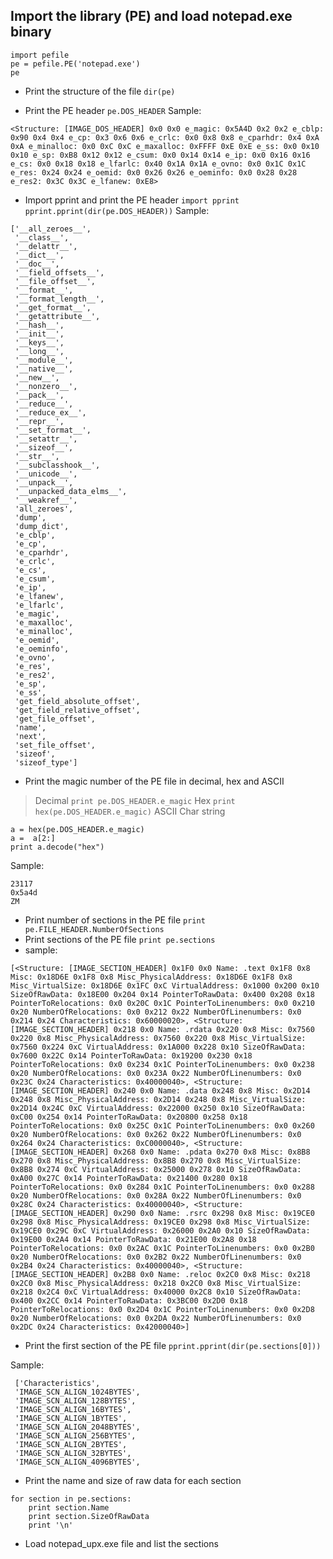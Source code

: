 ## Import the library (PE) and load notepad.exe binary
```
import pefile
pe = pefile.PE('notepad.exe')
pe
```
- Print the structure of the file
`dir(pe)`

- Print the PE header
`pe.DOS_HEADER`
Sample:
```
<Structure: [IMAGE_DOS_HEADER] 0x0 0x0 e_magic: 0x5A4D 0x2 0x2 e_cblp: 0x90 0x4 0x4 e_cp: 0x3 0x6 0x6 e_crlc: 0x0 0x8 0x8 e_cparhdr: 0x4 0xA 0xA e_minalloc: 0x0 0xC 0xC e_maxalloc: 0xFFFF 0xE 0xE e_ss: 0x0 0x10 0x10 e_sp: 0xB8 0x12 0x12 e_csum: 0x0 0x14 0x14 e_ip: 0x0 0x16 0x16 e_cs: 0x0 0x18 0x18 e_lfarlc: 0x40 0x1A 0x1A e_ovno: 0x0 0x1C 0x1C e_res: 0x24 0x24 e_oemid: 0x0 0x26 0x26 e_oeminfo: 0x0 0x28 0x28 e_res2: 0x3C 0x3C e_lfanew: 0xE8>
```
- Import pprint and print the PE header
`import pprint`
`pprint.pprint(dir(pe.DOS_HEADER))`
Sample:
```
['__all_zeroes__',
 '__class__',
 '__delattr__',
 '__dict__',
 '__doc__',
 '__field_offsets__',
 '__file_offset__',
 '__format__',
 '__format_length__',
 '__get_format__',
 '__getattribute__',
 '__hash__',
 '__init__',
 '__keys__',
 '__long__',
 '__module__',
 '__native__',
 '__new__',
 '__nonzero__',
 '__pack__',
 '__reduce__',
 '__reduce_ex__',
 '__repr__',
 '__set_format__',
 '__setattr__',
 '__sizeof__',
 '__str__',
 '__subclasshook__',
 '__unicode__',
 '__unpack__',
 '__unpacked_data_elms__',
 '__weakref__',
 'all_zeroes',
 'dump',
 'dump_dict',
 'e_cblp',
 'e_cp',
 'e_cparhdr',
 'e_crlc',
 'e_cs',
 'e_csum',
 'e_ip',
 'e_lfanew',
 'e_lfarlc',
 'e_magic',
 'e_maxalloc',
 'e_minalloc',
 'e_oemid',
 'e_oeminfo',
 'e_ovno',
 'e_res',
 'e_res2',
 'e_sp',
 'e_ss',
 'get_field_absolute_offset',
 'get_field_relative_offset',
 'get_file_offset',
 'name',
 'next',
 'set_file_offset',
 'sizeof',
 'sizeof_type']
```

- Print the magic number of the PE file in decimal, hex and ASCII
> Decimal
`print pe.DOS_HEADER.e_magic`
> Hex
`print hex(pe.DOS_HEADER.e_magic)`
> ASCII Char string
```
a = hex(pe.DOS_HEADER.e_magic)
a =  a[2:]
print a.decode("hex")
```
Sample:
```
23117
0x5a4d
ZM
```

- Print number of sections in the PE file
`print pe.FILE_HEADER.NumberOfSections`
- Print sections of the PE file
`print pe.sections`
- sample:
```
[<Structure: [IMAGE_SECTION_HEADER] 0x1F0 0x0 Name: .text 0x1F8 0x8 Misc: 0x18D6E 0x1F8 0x8 Misc_PhysicalAddress: 0x18D6E 0x1F8 0x8 Misc_VirtualSize: 0x18D6E 0x1FC 0xC VirtualAddress: 0x1000 0x200 0x10 SizeOfRawData: 0x18E00 0x204 0x14 PointerToRawData: 0x400 0x208 0x18 PointerToRelocations: 0x0 0x20C 0x1C PointerToLinenumbers: 0x0 0x210 0x20 NumberOfRelocations: 0x0 0x212 0x22 NumberOfLinenumbers: 0x0 0x214 0x24 Characteristics: 0x60000020>, <Structure: [IMAGE_SECTION_HEADER] 0x218 0x0 Name: .rdata 0x220 0x8 Misc: 0x7560 0x220 0x8 Misc_PhysicalAddress: 0x7560 0x220 0x8 Misc_VirtualSize: 0x7560 0x224 0xC VirtualAddress: 0x1A000 0x228 0x10 SizeOfRawData: 0x7600 0x22C 0x14 PointerToRawData: 0x19200 0x230 0x18 PointerToRelocations: 0x0 0x234 0x1C PointerToLinenumbers: 0x0 0x238 0x20 NumberOfRelocations: 0x0 0x23A 0x22 NumberOfLinenumbers: 0x0 0x23C 0x24 Characteristics: 0x40000040>, <Structure: [IMAGE_SECTION_HEADER] 0x240 0x0 Name: .data 0x248 0x8 Misc: 0x2D14 0x248 0x8 Misc_PhysicalAddress: 0x2D14 0x248 0x8 Misc_VirtualSize: 0x2D14 0x24C 0xC VirtualAddress: 0x22000 0x250 0x10 SizeOfRawData: 0xC00 0x254 0x14 PointerToRawData: 0x20800 0x258 0x18 PointerToRelocations: 0x0 0x25C 0x1C PointerToLinenumbers: 0x0 0x260 0x20 NumberOfRelocations: 0x0 0x262 0x22 NumberOfLinenumbers: 0x0 0x264 0x24 Characteristics: 0xC0000040>, <Structure: [IMAGE_SECTION_HEADER] 0x268 0x0 Name: .pdata 0x270 0x8 Misc: 0x8B8 0x270 0x8 Misc_PhysicalAddress: 0x8B8 0x270 0x8 Misc_VirtualSize: 0x8B8 0x274 0xC VirtualAddress: 0x25000 0x278 0x10 SizeOfRawData: 0xA00 0x27C 0x14 PointerToRawData: 0x21400 0x280 0x18 PointerToRelocations: 0x0 0x284 0x1C PointerToLinenumbers: 0x0 0x288 0x20 NumberOfRelocations: 0x0 0x28A 0x22 NumberOfLinenumbers: 0x0 0x28C 0x24 Characteristics: 0x40000040>, <Structure: [IMAGE_SECTION_HEADER] 0x290 0x0 Name: .rsrc 0x298 0x8 Misc: 0x19CE0 0x298 0x8 Misc_PhysicalAddress: 0x19CE0 0x298 0x8 Misc_VirtualSize: 0x19CE0 0x29C 0xC VirtualAddress: 0x26000 0x2A0 0x10 SizeOfRawData: 0x19E00 0x2A4 0x14 PointerToRawData: 0x21E00 0x2A8 0x18 PointerToRelocations: 0x0 0x2AC 0x1C PointerToLinenumbers: 0x0 0x2B0 0x20 NumberOfRelocations: 0x0 0x2B2 0x22 NumberOfLinenumbers: 0x0 0x2B4 0x24 Characteristics: 0x40000040>, <Structure: [IMAGE_SECTION_HEADER] 0x2B8 0x0 Name: .reloc 0x2C0 0x8 Misc: 0x218 0x2C0 0x8 Misc_PhysicalAddress: 0x218 0x2C0 0x8 Misc_VirtualSize: 0x218 0x2C4 0xC VirtualAddress: 0x40000 0x2C8 0x10 SizeOfRawData: 0x400 0x2CC 0x14 PointerToRawData: 0x3BC00 0x2D0 0x18 PointerToRelocations: 0x0 0x2D4 0x1C PointerToLinenumbers: 0x0 0x2D8 0x20 NumberOfRelocations: 0x0 0x2DA 0x22 NumberOfLinenumbers: 0x0 0x2DC 0x24 Characteristics: 0x42000040>]
```
- Print the first section of the PE file
`pprint.pprint(dir(pe.sections[0]))`

Sample:
```
 ['Characteristics',
 'IMAGE_SCN_ALIGN_1024BYTES',
 'IMAGE_SCN_ALIGN_128BYTES',
 'IMAGE_SCN_ALIGN_16BYTES',
 'IMAGE_SCN_ALIGN_1BYTES',
 'IMAGE_SCN_ALIGN_2048BYTES',
 'IMAGE_SCN_ALIGN_256BYTES',
 'IMAGE_SCN_ALIGN_2BYTES',
 'IMAGE_SCN_ALIGN_32BYTES',
 'IMAGE_SCN_ALIGN_4096BYTES',
```
- Print the name and size of raw data for each section
```
for section in pe.sections:
    print section.Name
    print section.SizeOfRawData
    print '\n'
```
- Load notepad_upx.exe file and list the sections
